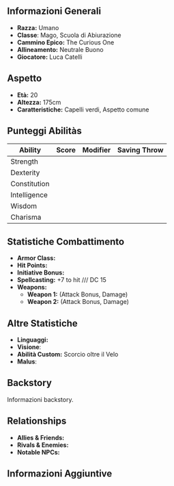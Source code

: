 ## Informazioni Generali
- **Razza:** Umano
- **Classe**: Mago, Scuola di Abiurazione
- **Cammino Epico:** The Curious One
- **Allineamento:** Neutrale Buono
- **Giocatore:** Luca Catelli

## Aspetto
- **Età:** 20
- **Altezza:** 175cm
- **Caratteristiche:** Capelli verdi, Aspetto comune

## Punteggi Abilitàs
| Ability      | Score | Modifier | Saving Throw |
| ------------ | ----: | -------: | ------------ |
| Strength     |       |          |              |
| Dexterity    |       |          |              |
| Constitution |       |          |              |
| Intelligence |       |          |              |
| Wisdom       |       |          |              |
| Charisma     |       |          |              |

## Statistiche Combattimento
- **Armor Class:** 
- **Hit Points:** 
- **Initiative Bonus:** 
- **Spellcasting:** +7 to hit /// DC 15
- **Weapons:**
  - **Weapon 1:** (Attack Bonus, Damage)
  - **Weapon 2:** (Attack Bonus, Damage)

## Altre Statistiche
- **Linguaggi:** 
- **Visione**:
- **Abilità Custom:** Scorcio oltre il Velo
- **Malus**: 

## Backstory
Informazioni backstory.

## Relationships
- **Allies & Friends:** 
- **Rivals & Enemies:** 
- **Notable NPCs:** 

## Informazioni Aggiuntive
